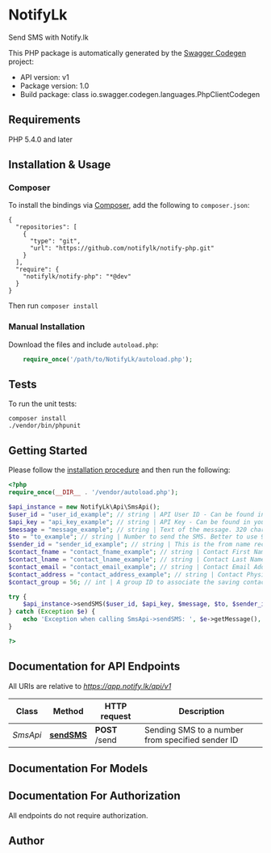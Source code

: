 # NotifyLk
Send SMS with Notify.lk

This PHP package is automatically generated by the [Swagger Codegen](https://github.com/swagger-api/swagger-codegen) project:

- API version: v1
- Package version: 1.0
- Build package: class io.swagger.codegen.languages.PhpClientCodegen

## Requirements

PHP 5.4.0 and later

## Installation & Usage
### Composer

To install the bindings via [Composer](http://getcomposer.org/), add the following to `composer.json`:

```
{
  "repositories": [
    {
      "type": "git",
      "url": "https://github.com/notifylk/notify-php.git"
    }
  ],
  "require": {
    "notifylk/notify-php": "*@dev"
  }
}
```

Then run `composer install`

### Manual Installation

Download the files and include `autoload.php`:

```php
    require_once('/path/to/NotifyLk/autoload.php');
```

## Tests

To run the unit tests:

```
composer install
./vendor/bin/phpunit
```

## Getting Started

Please follow the [installation procedure](#installation--usage) and then run the following:

```php
<?php
require_once(__DIR__ . '/vendor/autoload.php');

$api_instance = new NotifyLk\Api\SmsApi();
$user_id = "user_id_example"; // string | API User ID - Can be found in your settings page.
$api_key = "api_key_example"; // string | API Key - Can be found in your settings page.
$message = "message_example"; // string | Text of the message. 320 chars max.
$to = "to_example"; // string | Number to send the SMS. Better to use 9471XXXXXXX format.
$sender_id = "sender_id_example"; // string | This is the from name recipient will see as the sender of the SMS. Use \\\"NotifyDemo\\\" if you have not ordered your own sender ID yet.
$contact_fname = "contact_fname_example"; // string | Contact First Name - This will be used while saving the phone number in your Notify contacts.
$contact_lname = "contact_lname_example"; // string | Contact Last Name - This will be used while saving the phone number in your Notify contacts.
$contact_email = "contact_email_example"; // string | Contact Email Address - This will be used while saving the phone number in your Notify contacts.
$contact_address = "contact_address_example"; // string | Contact Physical Address - This will be used while saving the phone number in your Notify contacts.
$contact_group = 56; // int | A group ID to associate the saving contact with

try {
    $api_instance->sendSMS($user_id, $api_key, $message, $to, $sender_id, $contact_fname, $contact_lname, $contact_email, $contact_address, $contact_group);
} catch (Exception $e) {
    echo 'Exception when calling SmsApi->sendSMS: ', $e->getMessage(), PHP_EOL;
}

?>
```

## Documentation for API Endpoints

All URIs are relative to *https://app.notify.lk/api/v1*

Class | Method | HTTP request | Description
------------ | ------------- | ------------- | -------------
*SmsApi* | [**sendSMS**](docs/Api/SmsApi.md#sendsms) | **POST** /send | Sending SMS to a number from specified sender ID


## Documentation For Models



## Documentation For Authorization

 All endpoints do not require authorization.


## Author




